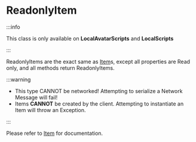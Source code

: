 # ReadonlyItem

:::info

This class is only available on **LocalAvatarScripts** and **LocalScripts**

:::

ReadonlyItems are the exact same as [Item](../item)s, except all properties are Read only, and all methods return ReadonlyItems.

:::warning

+ This type CANNOT be networked! Attempting to serialize a Network Message will fail!
+ Items **CANNOT** be created by the client. Attempting to instantiate an Item will throw an Exception.

:::

Please refer to [Item](../item) for documentation.